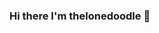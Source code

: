 ### Hi there I'm thelonedoodle 👋


<!--
**thelonedoodle/thelonedoodle** is a ✨ _special_ ✨ repository because its `README.md` (this file) appears on your GitHub profile.


